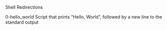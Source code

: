 Shell Redirections

0-hello_world
Script that prints “Hello, World”, followed by a new line to the standard output

